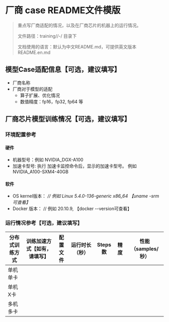 # 厂商 case README文件模版

> 重点写厂商适配的情况，以及在厂商芯片的机器上的运行情况。
>
> 文件路径：training/<vendor>/<model>-<framework>/ 目录下
>
> 文档使用的语言：默认为中文README.md，可提供英文版本README.en.md

## 模型Case适配信息【可选，建议填写】

- 厂商名称
- 厂商对于模型的适配 
  - 算子扩展、优化情况 
  - 数值精度：fp16，fp32,  fp64 等



## 厂商芯片模型训练情况【可选，建议填写】

###  环境配置参考

#### 硬件

- 机器型号：例如 NVIDIA_DGX-A100
- 加速卡型号: 执行 加速卡监控命令后，显示的加速卡型号。 例如 NVIDIA_A100-SXM4-40GB

#### 软件

- OS kernel版本：   *// 例如* *Linux 5.4.0-136-generic x86_64 【uname -srm 可查看】*
- Docker 版本：   // 例如 20.10.9, 【docker --version可查看】

###  运行情况参考【可选，建议填写】




| 分布式训练方式 | 训练加速方式【如有，请填写】 | 配置文件 | 运行时长（秒） | Steps数 | 精度 | 性能（samples/秒） |
| -------------- | ---------------------------- | -------- | -------------- | ------- | ---- | ------------------ |
| 单机单卡       |                              |          |                |         |      |                    |
| 单机X卡        |                              |          |                |         |      |                    |
| 多机多卡       |                              |          |                |         |      |                    |

